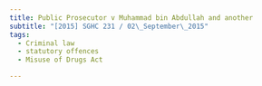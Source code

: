 ```yaml
---
title: Public Prosecutor v Muhammad bin Abdullah and another 
subtitle: "[2015] SGHC 231 / 02\_September\_2015"
tags:
  - Criminal law
  - statutory offences
  - Misuse of Drugs Act

---
```


